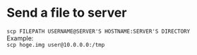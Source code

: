 # Send a file to server  
`scp FILEPATH USERNAME@SERVER'S HOSTNAME:SERVER'S DIRECTORY`  
Example:  
`scp hoge.img user@10.0.0.0:/tmp`  
